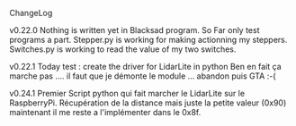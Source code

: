 ChangeLog

v0.22.0
  Nothing is written yet in Blacksad program. So Far only test programs a part.
  Stepper.py is working for making actionning my steppers.
  Switches.py is working to read the value of my two switches.

v0.22.1
  Today test : create the driver for LidarLite in python
  Ben en fait ça marche pas .... il faut que je démonte le module ... abandon puis GTA
  :-(

v0.24.1
  Premier Script python qui fait marcher le LidarLite sur le RaspberryPi.
  Récupération de la distance mais juste la petite valeur (0x90) maintenant il me reste a l'implémenter dans le 0x8f.
  
